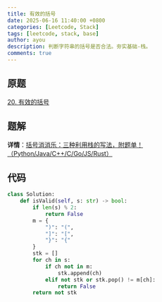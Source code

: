 ```yaml
---
title: 有效的括号
date: 2025-06-16 11:40:00 +0800
categories: [Leetcode, Stack]
tags: [leetcode, stack, base]
author: ayou
description: 判断字符串的括号是否合法。夯实基础-栈。
comments: true
---
```


## 原题
[20. 有效的括号](https://leetcode.cn/problems/valid-parentheses/description/)

## 题解
**详情**：[括号消消乐：三种利用栈的写法，附题单！（Python/Java/C++/C/Go/JS/Rust）](https://leetcode.cn/problems/valid-parentheses/solutions/2809539/gua-hao-xiao-xiao-le-san-chong-li-yong-z-2xb3)

## 代码
```python
class Solution:
    def isValid(self, s: str) -> bool:
        if len(s) % 2:
            return False
        m = {
            ")": "(",
            "]": "[",
            "}": "{"
        }
        stk = []
        for ch in s:
            if ch not in m:
                stk.append(ch)
            elif not stk or stk.pop() != m[ch]:
                return False
        return not stk
```
